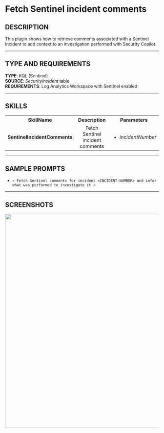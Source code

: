 # Fetch Sentinel incident comments

## DESCRIPTION
This plugin shows how to retrieve comments associated with a Sentinel Incident to add context to an investigation performed with Security Copilot.

---

## TYPE AND REQUIREMENTS
**TYPE**: KQL (Sentinel) <br>
**SOURCE**: _SecurityIncident_ table <br>
**REQUIREMENTS**: Log Analytics Workspace with Sentinel enabled 

---

## SKILLS

<table>
  <tbody>
    <tr>
      <th>SkillName</th>
      <th align="center">Description</th>
      <th align="center">Parameters</th>
    </tr>
    <tr>
      <td><b>SentinelIncidentComments</b></td>
      <td align="center">Fetch Sentinel incident comments</td>
      <td>
        <ul>
          <li>
            <i>incidentNumber</i> <br>
          </li>
        </ul>
      </td>
    </tr>
  </tbody>
</table>


---

## SAMPLE PROMPTS

- `« Fetch Sentinel comments for incident <INCIDENT-NUMBER> and infer what was performed to investigate it »`

---

## SCREENSHOTS
<div align="center">
  <img src="https://github.com/mariocuomo/Security-Copilot/blob/main/Images/Community%20Plugins/SentinelIncidentComments/SentinelIncidentComments.png" width="700"> </img>
</div>
